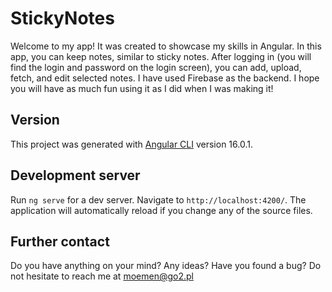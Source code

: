 # StickyNotes

Welcome to my app!
It was created to showcase my skills in Angular. In this app, you can keep notes, similar to sticky notes. After logging in (you will find the login and password on the login screen), you can add, upload, fetch, and edit selected notes.
I have used Firebase as the backend.
I hope you will have as much fun using it as I did when I was making it!

## Version

This project was generated with [Angular CLI](https://github.com/angular/angular-cli) version 16.0.1.

## Development server

Run `ng serve` for a dev server. Navigate to `http://localhost:4200/`. The application will automatically reload if you change any of the source files.

## Further contact

Do you have anything on your mind? Any ideas? Have you found a bug? Do not hesitate to reach me at moemen@go2.pl
